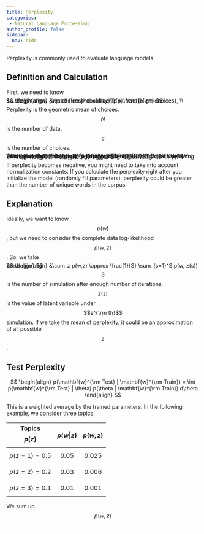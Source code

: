 ```yaml
---
title: Perplexity
categories:
 - Natural Language Processing
author_profile: false
sidebar:
  nav: side
---
```


<script type="text/javascript" async
  src="https://cdnjs.cloudflare.com/ajax/libs/mathjax/2.7.0/MathJax.js?config=TeX-AMS_CHTML">
</script>

Perplexity is commonly used to evaluate language models.

## Definition and Calculation

First, we need to know

<span style="font-size:1.0em; line-height:0%">
$$
\begin{align}
&\quad {\rm probability}\ p = \frac{1}{\rm choices}, \\
&\Leftrightarrow {\rm choices}\ c = \frac{1}{p}.
\end{align}
$$
</span>

Perplexity is the geometric mean of choices. $$N$$ is the number of data, $$c$$ is the number of choices.

<span style="font-size:1.0em; line-height:0%">
$$
\begin{align}
\left( \prod_{i=1}^{N} c_i \right)^{\frac{1}{N}} &= \left( \prod_{i=1}^{N} \frac{1}{p_i} \right)^{\frac{1}{N}} \\[10pt]
&= \exp \left( \log \left( \prod_{i=1}^{N} \frac{1}{p_i} \right)^{\frac{1}{N}} \right) \\[10pt]
&= \exp \left( \dfrac{\sum_{i=1}^N -(\log p_i)}{N} \right) \\[10pt]
&= \exp \left( \frac{-{\rm loglik}}{N} \right)
\end{align}
$$
</span>

If perplexity becomes negative, you might need to take into account normalization constants. If you calculate the perplexity right after you initialize the model (randomly fill parameters), perplexity could be greater than the number of unique words in the corpus.

## Explanation
Ideally, we want to know $$p(w)$$, but we need to consider the complete data log-likelihood $$p(w,z)$$. So, we take

<span style="font-size:1.0em; line-height:0%">
$$
\begin{align}
&\sum_z p(w,z) \approx \frac{1}{S} \sum_{s=1}^S p(w, z(s))
\end{align}
$$
</span>

$$S$$ is the number of simulation after enough number of iterations. $$z(s)$$ is the value of latent variable under $$s^{\rm th}$$ simulation. If we take the mean of perplexity, it could be an approximation of all possible $$z$$.


## Test Perplexity
$$
\begin{align}
p(\mathbf{w}^{\rm Test} | \mathbf{w}^{\rm Train}) = \int p(\mathbf{w}^{\rm Test} | \theta) p(\theta | \mathbf{w}^{\rm Train}) d\theta
\end{align}
$$


This is a weighted average by the trained parameters. In the following example, we consider three topics.

| Topics $$p(z)$$ | $$p(w\|z)$$ | $$p(w,z)$$  |
|----------------|------------|-----------|
| $$p(z=1)=0.5$$ | $$0.05$$   | $$0.025$$ |
| $$p(z=2)=0.2$$ | $$0.03$$   | $$0.006$$ |
| $$p(z=3)=0.1$$ | $$0.01$$   | $$0.001$$ |

We sum up $$p(w,z)$$.
